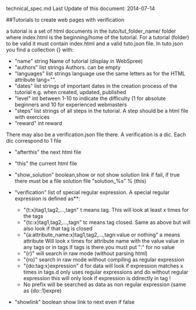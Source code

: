 technical_spec.md
Last Update of this document:
2014-07-14

##Tutorials to create web pages with verification

a tutorial is a set of html documents in the tuto/tut_folder_name/ folder where index.html is the beginning/home of the tutorial. For a tutorial (folder) to be valid
it must contain index.html and a valid tuto.json file. 
In tuto.json you find a collection {} with:


* "name" string Name of tutorial (display in WebSpree)
* "authors" list strings Authors. can be empty
* "languages" list strings language use the same letters as for the HTML attribute lang="".
* "dates" list strings of important dates in the creation process of the tutorial e.g. when created, updated, published
* "level" int between 1-10 to indicate the difficulty (1 for absolute beginners and 10 for experienced webmasters
* "steps" list strings of all steps in the tutorial. A step should be a html file with exercices
* "reward" int reward


There may also be a verification.json file there. A verification is a dic. Each dic correspond to 1 file
* "afterthis" the next html file
* "this" the current html file
* "show_solution" boolean,show or not show solution link if fail, if true there must be a file solution file "solution_%s" % (this)
* "verification" list of special regular expression. A special regular expression is defined as**:
    * "{t:x}tag1,tag2,...,tagn" t means tag. This will look at least x times for the tags
    * "{tc:x}tag1,tag2,...,tagn" tc means tag closed. Same as above but will also look if that tag is closed
    * "{a:attribute_name:x}tag1,tag2,...,tagn:value or nothing" a means attribute Will look x times for attribute name with the value value in any tags or in tags if tags is there.you must put ":" for no value
    * "{r}" will search in raw mode (without parsing html)
    * "{ro}" search in raw mode without compiling as regular expression
    * "{do:tag:x}expression" d for data will look if expression  matches x times in tags.d only uses regular expressions and do without regular expression this will only look if expression is ddirectly in tag !
    * No prefix will be searched as data as non regular expression (same as {do::1}expre)
    
* "showlink" boolean show link to next even if false



